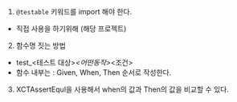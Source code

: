 1. ```@testable``` 키워드를 import 해야 한다. 
- 직접 사용을 하기위해 (해당 프로젝트)

2. 함수명 짓는 방법
- test_<테스트 대상>_<어떤동작>_<조건>
- 함수 내부는 : Given, When, Then 순서로 작성한다.

3. XCTAssertEqul을 사용해서 when의 값과 Then의 값을 비교할 수 있다.
